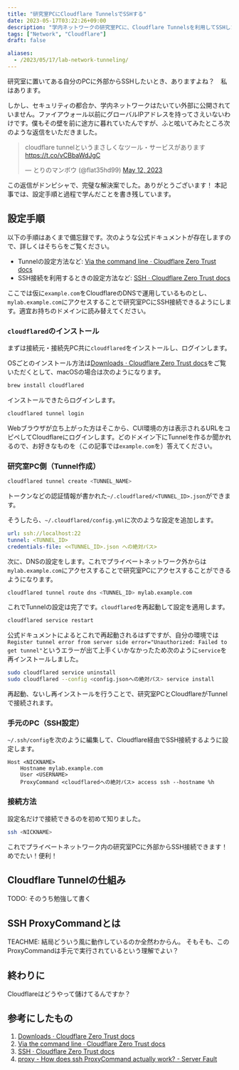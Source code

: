 ```yaml
---
title: "研究室PCにCloudflare TunnelsでSSHする"
date: 2023-05-17T03:22:26+09:00
description: "学内ネットワークの研究室PCに、Cloudflare Tunnelsを利用してSSHした備忘録"
tags: ["Network", "Cloudflare"]
draft: false

aliases:
  - /2023/05/17/lab-network-tunneling/
---
```


研究室に置いてある自分のPCに外部からSSHしたいとき、ありますよね？　私はあります。

しかし、セキュリティの都合か、学内ネットワークはたいてい外部に公開されていません。ファイアウォール以前にグローバルIPアドレスを持ってさえいないわけです。僕もその壁を前に途方に暮れていたんですが、ふと呟いてみたところ次のような返信をいただきました。

<blockquote class="twitter-tweet" data-conversation="none" data-dnt="true" data-theme="light"><p lang="ja" dir="ltr">cloudflare tunnelというまさしくなツール・サービスがあります<a href="https://t.co/vCBbaWdJgC">https://t.co/vCBbaWdJgC</a></p>&mdash; とりのマンボウ (@flat35hd99) <a href="https://twitter.com/flat35hd99/status/1656943423558148098?ref_src=twsrc%5Etfw">May 12, 2023</a></blockquote> <script async src="https://platform.twitter.com/widgets.js" charset="utf-8"></script>

この返信がドンピシャで、完璧な解決案でした。ありがとうございます！
本記事では、設定手順と過程で学んだことを書き残しています。

## 設定手順

以下の手順はあくまで備忘録です。次のような公式ドキュメントが存在しますので、詳しくはそちらをご覧ください。

- Tunnelの設定方法など: [Via the command line · Cloudflare Zero Trust docs](https://developers.cloudflare.com/cloudflare-one/connections/connect-apps/install-and-setup/tunnel-guide/local/)
- SSH接続を利用するときの設定方法など: [SSH · Cloudflare Zero Trust docs](https://developers.cloudflare.com/cloudflare-one/connections/connect-apps/use-cases/ssh/)

ここでは仮に`example.com`をCloudflareのDNSで運用しているものとし、`mylab.example.com`にアクセスすることで研究室PCにSSH接続できるようにします。適宜お持ちのドメインに読み替えてください。

### `cloudflared`のインストール

まずは接続元・接続先PC共に`cloudflared`をインストールし、ログインします。

OSごとのインストール方法は[Downloads · Cloudflare Zero Trust docs](https://developers.cloudflare.com/cloudflare-one/connections/connect-apps/install-and-setup/installation/)をご覧いただくとして、macOSの場合は次のようになります。

```sh
brew install cloudflared
```

インストールできたらログインします。

```sh
cloudflared tunnel login
```

Webブラウザが立ち上がった方はそこから、CUI環境の方は表示されるURLをコピペしてCloudflareにログインします。どのドメイン下にTunnelを作るか聞かれるので、お好きなものを（この記事では`example.com`を）答えてください。

### 研究室PC側（Tunnel作成）

```sh
cloudflared tunnel create <TUNNEL_NAME>
```

トークンなどの認証情報が書かれた`~/.cloudflared/<TUNNEL_ID>.json`ができます。

そうしたら、`~/.cloudflared/config.yml`に次のような設定を追加します。

```yml
url: ssh://localhost:22
tunnel: <TUNNEL_ID>
credentials-file: <<TUNNEL_ID>.json への絶対パス>
```

次に、DNSの設定をします。これでプライベートネットワーク外からは`mylab.example.com`にアクセスすることで研究室PCにアクセスすることができるようになります。

```sh
cloudflared tunnel route dns <TUNNEL_ID> mylab.example.com
```

これでTunnelの設定は完了です。`cloudflared`を再起動して設定を適用します。

```sh
cloudflared service restart
```

公式ドキュメントによるとこれで再起動されるはずですが、自分の環境では`Register tunnel error from server side error="Unauthorized: Failed to get tunnel"`というエラーが出て上手くいかなかったため次のように`service`を再インストールしました。

```sh
sudo cloudflared service uninstall
sudo cloudflared --config <config.jsonへの絶対パス> service install
```

再起動、ないし再インストールを行うことで、研究室PCとCloudflareがTunnelで接続されます。

### 手元のPC（SSH設定）

`~/.ssh/config`を次のように編集して、Cloudflare経由でSSH接続するように設定します。

```
Host <NICKNAME>
    Hostname mylab.example.com
    User <USERNAME>
    ProxyCommand <cloudflaredへの絶対パス> access ssh --hostname %h
```

### 接続方法

設定名だけで接続できるのを初めて知りました。

```sh
ssh <NICKNAME>
```

これでプライベートネットワーク内の研究室PCに外部からSSH接続できます！めでたい！便利！


## Cloudflare Tunnelの仕組み

TODO: そのうち勉強して書く

## SSH ProxyCommandとは

TEACHME: 結局どういう風に動作しているのか全然わからん。
そもそも、このProxyCommandは手元で実行されているという理解でよい？

## 終わりに

Cloudflareはどうやって儲けてるんですか？

## 参考にしたもの

1. [Downloads · Cloudflare Zero Trust docs](https://developers.cloudflare.com/cloudflare-one/connections/connect-apps/install-and-setup/installation/)
1. [Via the command line · Cloudflare Zero Trust docs](https://developers.cloudflare.com/cloudflare-one/connections/connect-apps/install-and-setup/tunnel-guide/local/)
2. [SSH · Cloudflare Zero Trust docs](https://developers.cloudflare.com/cloudflare-one/connections/connect-apps/use-cases/ssh/)
3. [proxy - How does ssh ProxyCommand actually work? - Server Fault](https://serverfault.com/questions/544545/how-does-ssh-proxycommand-actually-work)


